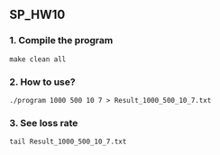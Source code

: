 ## SP_HW10  
### 1. Compile the program  
`make clean all`  
### 2. How to use?
`./program 1000 500 10 7 > Result_1000_500_10_7.txt`  
### 3. See loss rate
`tail Result_1000_500_10_7.txt`
